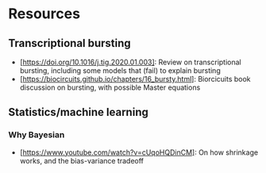 # Resources


## Transcriptional bursting

- [https://doi.org/10.1016/j.tig.2020.01.003]: Review on transcriptional bursting, including some models that (fail) to explain bursting
- [https://biocircuits.github.io/chapters/16_bursty.html]: Biorcicuits book discussion on bursting, with possible Master equations

## Statistics/machine learning


### Why Bayesian

- [https://www.youtube.com/watch?v=cUqoHQDinCM]: On how shrinkage works, and the bias-variance tradeoff
